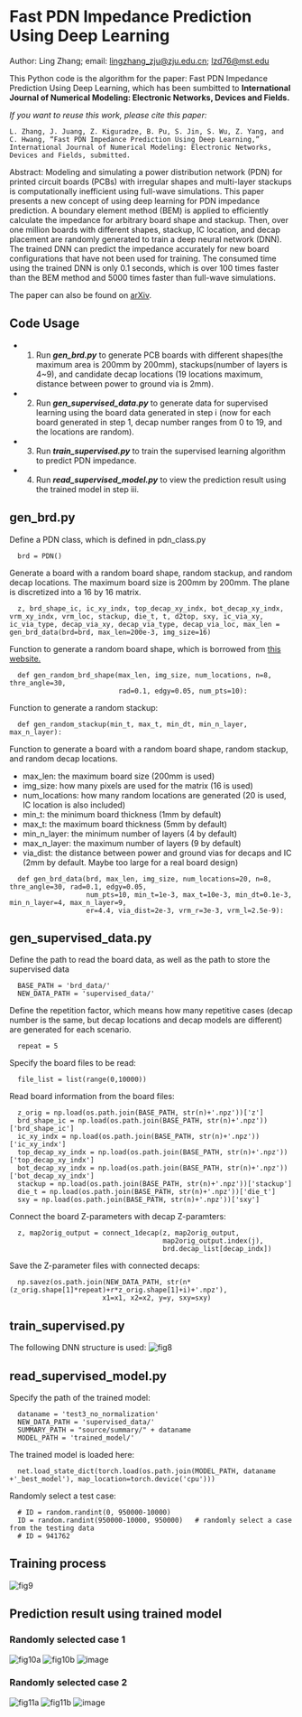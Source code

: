 # Fast PDN Impedance Prediction Using Deep Learning

Author: Ling Zhang; email: lingzhang_zju@zju.edu.cn; lzd76@mst.edu

This Python code is the algorithm for the paper: Fast PDN Impedance Prediction Using Deep Learning, which has been sumbitted to **International Journal of Numerical Modeling: Electronic Networks, Devices and Fields.**

_If you want to reuse this work, please cite this paper:_

`L. Zhang, J. Juang, Z. Kiguradze, B. Pu, S. Jin, S. Wu, Z. Yang, and C. Hwang, “Fast PDN Impedance Prediction Using Deep Learning,” International Journal of Numerical Modeling: Electronic Networks, Devices and Fields, submitted.`

Abstract: Modeling and simulating a power distribution network (PDN) for printed circuit boards (PCBs) with irregular shapes and multi-layer stackups is computationally inefficient using full-wave simulations. This paper presents a new concept of using deep learning for PDN impedance prediction. A boundary element method (BEM) is applied to efficiently calculate the impedance for arbitrary board shape and stackup. Then, over one million boards with different shapes, stackup, IC location, and decap placement are randomly generated to train a deep neural network (DNN). The trained DNN can predict the impedance accurately for new board configurations that have not been used for training. The consumed time using the trained DNN is only 0.1 seconds, which is over 100 times faster than the BEM method and 5000 times faster than full-wave simulations.


The paper can also be found on [arXiv](https://arxiv.org/pdf/2106.10693.pdf).

## Code Usage
- 1. Run **_gen_brd.py_** to generate PCB boards with different shapes(the maximum area is 200mm by 200mm), stackups(number of layers is 4~9), and candidate decap locations (19 locations maximum, distance between power to ground via is 2mm).
- 2. Run **_gen_supervised_data.py_** to generate data for supervised learning using the board data generated in step i (now for each board generated in step 1, decap number ranges from 0 to 19, and the locations are random). 
- 3. Run **_train_supervised.py_** to train the supervised learning algorithm to predict PDN impedance.
- 4. Run **_read_supervised_model.py_** to view the prediction result using the trained model in step iii.

## gen_brd.py
Define a PDN class, which is defined in pdn_class.py
```
  brd = PDN()
```
Generate a board with a random board shape, random stackup, and random decap locations.
The maximum board size is 200mm by 200mm. The plane is discretized into a 16 by 16 matrix. 
```
  z, brd_shape_ic, ic_xy_indx, top_decap_xy_indx, bot_decap_xy_indx, vrm_xy_indx, vrm_loc, stackup, die_t, t, d2top, sxy, ic_via_xy, ic_via_type, decap_via_xy, decap_via_type, decap_via_loc, max_len = gen_brd_data(brd=brd, max_len=200e-3, img_size=16)
```
Function to generate a random board shape, which is borrowed from [this website.](https://stackoverflow.com/questions/50731785/create-random-shape-contour-using-matplotlib)
```
  def gen_random_brd_shape(max_len, img_size, num_locations, n=8, thre_angle=30, 
                           rad=0.1, edgy=0.05, num_pts=10):
```
Function to generate a random stackup:
```
  def gen_random_stackup(min_t, max_t, min_dt, min_n_layer, max_n_layer):
```
Function to generate a board with a random board shape, random stackup, and random decap locations.
- max_len: the maximum board size (200mm is used)
- img_size: how many pixels are used for the matrix (16 is used)
- num_locations: how many random locations are generated (20 is used, IC location is also included)
- min_t: the minimum board thickness (1mm by default)
- max_t: the maximum board thickness (5mm by default)
- min_n_layer: the minimum number of layers (4 by default)
- max_n_layer: the maximum number of layers (9 by default)
- via_dist: the distance between power and ground vias for decaps and IC (2mm by default. Maybe too large for a real board design)

```
  def gen_brd_data(brd, max_len, img_size, num_locations=20, n=8, thre_angle=30, rad=0.1, edgy=0.05, 
                   num_pts=10, min_t=1e-3, max_t=10e-3, min_dt=0.1e-3, min_n_layer=4, max_n_layer=9, 
                   er=4.4, via_dist=2e-3, vrm_r=3e-3, vrm_l=2.5e-9):
```

## gen_supervised_data.py
Define the path to read the board data, as well as the path to store the supervised data
```
  BASE_PATH = 'brd_data/'
  NEW_DATA_PATH = 'supervised_data/'
```
Define the repetition factor, which means how many repetitive cases (decap number is the same, but decap locations and decap models are different) are generated for each scenario.
```
  repeat = 5
```
Specify the board files to be read:
```
  file_list = list(range(0,10000))
```
Read board information from the board files:
```
  z_orig = np.load(os.path.join(BASE_PATH, str(n)+'.npz'))['z']
  brd_shape_ic = np.load(os.path.join(BASE_PATH, str(n)+'.npz'))['brd_shape_ic']
  ic_xy_indx = np.load(os.path.join(BASE_PATH, str(n)+'.npz'))['ic_xy_indx']
  top_decap_xy_indx = np.load(os.path.join(BASE_PATH, str(n)+'.npz'))['top_decap_xy_indx']
  bot_decap_xy_indx = np.load(os.path.join(BASE_PATH, str(n)+'.npz'))['bot_decap_xy_indx']
  stackup = np.load(os.path.join(BASE_PATH, str(n)+'.npz'))['stackup']
  die_t = np.load(os.path.join(BASE_PATH, str(n)+'.npz'))['die_t']
  sxy = np.load(os.path.join(BASE_PATH, str(n)+'.npz'))['sxy']
```
Connect the board Z-parameters with decap Z-paramters:
```
  z, map2orig_output = connect_1decap(z, map2orig_output, 
                                      map2orig_output.index(j), 
                                      brd.decap_list[decap_indx])
```
Save the Z-parameter files with connected decaps:
```
  np.savez(os.path.join(NEW_DATA_PATH, str(n*(z_orig.shape[1]*repeat)+r*z_orig.shape[1]+i)+'.npz'), 
                       x1=x1, x2=x2, y=y, sxy=sxy)
```

## train_supervised.py
The following DNN structure is used:
![fig8](https://user-images.githubusercontent.com/33564605/122697528-1a0e8600-d278-11eb-9c41-bc02302d86c1.png)

## read_supervised_model.py
Specify the path of the trained model:
```
  dataname = 'test3_no_normalization'
  NEW_DATA_PATH = 'supervised_data/'
  SUMMARY_PATH = "source/summary/" + dataname
  MODEL_PATH = 'trained_model/'
```
The trained model is loaded here:
```
  net.load_state_dict(torch.load(os.path.join(MODEL_PATH, dataname +'_best_model'), map_location=torch.device('cpu')))
```
Randomly select a test case:
```
  # ID = random.randint(0, 950000-10000)
  ID = random.randint(950000-10000, 950000)   # randomly select a case from the testing data
  # ID = 941762
```

## Training process
![fig9](https://user-images.githubusercontent.com/33564605/122676465-d3d20c00-d210-11eb-9016-7033c914a353.png)

## Prediction result using trained model
### Randomly selected case 1
![fig10a](https://user-images.githubusercontent.com/33564605/122676504-f8c67f00-d210-11eb-8ff8-411e198de4eb.png)
![fig10b](https://user-images.githubusercontent.com/33564605/122676506-fb28d900-d210-11eb-8c13-18cb43768e62.png)
![image](https://user-images.githubusercontent.com/33564605/122676526-13005d00-d211-11eb-8aa1-f5728b8ed0f0.png)

### Randomly selected case 2
![fig11a](https://user-images.githubusercontent.com/33564605/122676579-3cb98400-d211-11eb-8d49-a4fb63d3d6d2.png)
![fig11b](https://user-images.githubusercontent.com/33564605/122676580-3e834780-d211-11eb-99c9-784052ce0864.png)
![image](https://user-images.githubusercontent.com/33564605/122676592-4c38cd00-d211-11eb-8664-fc47c3de7d0e.png)

